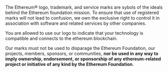 
The Ethereum® logo, trademark, and service marks are sybols of the ideals behind the Ethereum foundation mission. To ensure that use of registered marks will not lead to confusion, we own the exclusive right to control it in association with software and related services by other companies.

You are allowed to use our logo to indicate that your technology is compatible and connects to the ethereum blockchain.

Our marks must not be used to disparage the Ethereum Foundation, our projects, members, sponsors, or communities, **nor be used in any way to imply ownership, endorsement, or sponsorship of any ethereum-related project or initiative of any kind by the Ethereum Foundation**.

